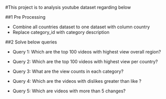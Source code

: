 #This project is to analysis youtube dataset regarding below

##1 Pre Processing
- Combine all countries dataset to one dataset with column country
- Replace category_id with category description

##2 Solve below queries
- Query 1: Which are the top 100 videos with highest view overall region?
  
- Query 2: Which are the top 100 videos with highest view per country?

- Query 3: What are the view counts in each category?
  
- Query 4: Which are the videos with dislikes greater than like ?

- Query 5: Which are videos with more than 5 changes?

